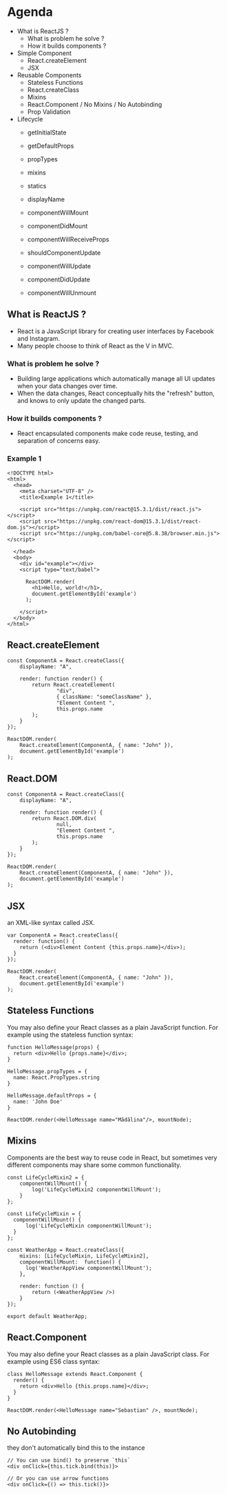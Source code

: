 # Agenda
* What is ReactJS ?
    * What is problem he solve ?
    * How it builds components ?
* Simple Component
    * React.createElement
    * JSX
* Reusable Components
    * Stateless Functions
    * React.createClass
    * Mixins 
    * React.Component / No Mixins / No Autobinding
    * Prop Validation
* Lifecycle
    * getInitialState
    * getDefaultProps
    * propTypes
    * mixins
    * statics 
    * displayName
    
    * componentWillMount
    * componentDidMount
    * componentWillReceiveProps 
    * shouldComponentUpdate
    * componentWillUpdate
    * componentDidUpdate
    * componentWillUnmount

## What is ReactJS ?

* React is a JavaScript library for creating user interfaces by Facebook and Instagram.
* Many people choose to think of React as the V in MVC.

### What is problem he solve ?
* Building large applications which automatically manage all UI updates  when your data changes over time.
* When the data changes, React conceptually hits the "refresh" button, and knows to only update the changed parts.

### How it builds components ?
* React encapsulated components make code reuse, testing, and separation of concerns easy.

### Example 1 
```
<!DOCTYPE html>
<html>
  <head>
    <meta charset="UTF-8" />
    <title>Example 1</title>
    
    <script src="https://unpkg.com/react@15.3.1/dist/react.js"></script>
    <script src="https://unpkg.com/react-dom@15.3.1/dist/react-dom.js"></script>
    <script src="https://unpkg.com/babel-core@5.8.38/browser.min.js"></script>
    
  </head>
  <body>
    <div id="example"></div>
    <script type="text/babel">
    
      ReactDOM.render(
        <h1>Hello, world!</h1>,
        document.getElementById('example')
      );
      
    </script>
  </body>
</html>
```

## React.createElement
```
const ComponentA = React.createClass({
    displayName: "A",

    render: function render() {
        return React.createElement(
                "div",
                { className: "someClassName" },
                "Element Content ",
                this.props.name
        );
    }
});

ReactDOM.render(
    React.createElement(ComponentA, { name: "John" }),
    document.getElementById('example')
);
```

## React.DOM
```
const ComponentA = React.createClass({
    displayName: "A",

    render: function render() {
        return React.DOM.div(
                null,
                "Element Content ",
                this.props.name
        );
    }
});

ReactDOM.render(
    React.createElement(ComponentA, { name: "John" }),
    document.getElementById('example')
);
```

## JSX

an XML-like syntax called JSX. 

```
var ComponentA = React.createClass({
  render: function() {
    return (<div>Element Content {this.props.name}</div>);
  }
});

ReactDOM.render(
    React.createElement(ComponentA, { name: "John" }),
    document.getElementById('example')
);
```

## Stateless Functions

You may also define your React classes as a plain JavaScript function. For example using the stateless function syntax:

```
function HelloMessage(props) {
  return <div>Hello {props.name}</div>;
}

HelloMessage.propTypes = {
  name: React.PropTypes.string
}

HelloMessage.defaultProps = {
  name: 'John Doe'
}

ReactDOM.render(<HelloMessage name="Mădălina"/>, mountNode);
```

## Mixins

Components are the best way to reuse code in React, but sometimes very different components may share some common functionality. 

```
const LifeCycleMixin2 = {
    componentWillMount() {
        log('LifeCycleMixin2 componentWillMount');
    }
};

const LifeCycleMixin = {
  componentWillMount() {
      log('LifeCycleMixin componentWillMount');
  }
};

const WeatherApp = React.createClass({
    mixins: [LifeCycleMixin, LifeCycleMixin2],
    componentWillMount:  function() {
      log('WeatherAppView componentWillMount');
    },

    render: function () {
        return (<WeatherAppView />)
    }
});

export default WeatherApp;
```

## React.Component

You may also define your React classes as a plain JavaScript class. For example using ES6 class syntax:

```
class HelloMessage extends React.Component {
  render() {
    return <div>Hello {this.props.name}</div>;
  }
}

ReactDOM.render(<HelloMessage name="Sebastian" />, mountNode);
```

## No Autobinding

they don't automatically bind this to the instance

```
// You can use bind() to preserve `this`
<div onClick={this.tick.bind(this)}>

// Or you can use arrow functions
<div onClick={() => this.tick()}>
```